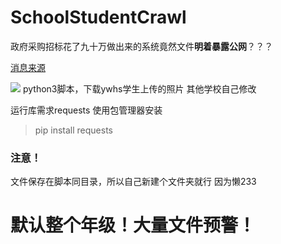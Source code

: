 # SchoolStudentCrawl

政府采购招标花了九十万做出来的系统竟然文件**明着暴露公网**？？？

[消息来源](https://www.tianyancha.com/bid/16f134cf743f11ea85737cd30aeb144c)

![](https://GuiltyInnocence.github.io/549.jpg)
python3脚本，下载ywhs学生上传的照片
其他学校自己修改

运行库需求requests
使用包管理器安装

> pip install requests

### 注意！
文件保存在脚本同目录，所以自己新建个文件夹就行 因为懒233
# 默认整个年级！大量文件预警！
